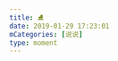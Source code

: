 ```yaml
---
title: ⛸️
date: 2019-01-29 17:23:01
mCategories: [说说]
type: moment
---
```


<div id="pics-20190129172301"></div>

<script src="/lib/moment/pics.js"></script>
<script>
var data = [
    {"link": "2019-01-29_000000.jpeg", "type": "shuoshuo"},
    {"link": "2019-01-29_000001.jpeg", "type": "shuoshuo"}
];
picsRender(data, "pics-20190129172301");
</script>
